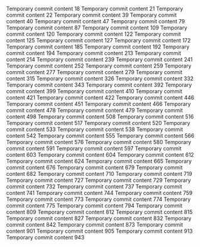 Temporary commit content 18
Temporary commit content 21
Temporary commit content 22
Temporary commit content 39
Temporary commit content 40
Temporary commit content 47
Temporary commit content 79
Temporary commit content 87
Temporary commit content 109
Temporary commit content 120
Temporary commit content 122
Temporary commit content 125
Temporary commit content 127
Temporary commit content 172
Temporary commit content 185
Temporary commit content 192
Temporary commit content 194
Temporary commit content 213
Temporary commit content 214
Temporary commit content 239
Temporary commit content 241
Temporary commit content 252
Temporary commit content 259
Temporary commit content 277
Temporary commit content 279
Temporary commit content 315
Temporary commit content 326
Temporary commit content 332
Temporary commit content 343
Temporary commit content 392
Temporary commit content 399
Temporary commit content 410
Temporary commit content 421
Temporary commit content 422
Temporary commit content 446
Temporary commit content 451
Temporary commit content 466
Temporary commit content 478
Temporary commit content 479
Temporary commit content 498
Temporary commit content 508
Temporary commit content 516
Temporary commit content 517
Temporary commit content 520
Temporary commit content 533
Temporary commit content 538
Temporary commit content 542
Temporary commit content 555
Temporary commit content 566
Temporary commit content 576
Temporary commit content 580
Temporary commit content 591
Temporary commit content 597
Temporary commit content 603
Temporary commit content 604
Temporary commit content 612
Temporary commit content 624
Temporary commit content 665
Temporary commit content 676
Temporary commit content 679
Temporary commit content 682
Temporary commit content 710
Temporary commit content 719
Temporary commit content 727
Temporary commit content 729
Temporary commit content 732
Temporary commit content 737
Temporary commit content 741
Temporary commit content 744
Temporary commit content 759
Temporary commit content 773
Temporary commit content 774
Temporary commit content 775
Temporary commit content 794
Temporary commit content 809
Temporary commit content 812
Temporary commit content 815
Temporary commit content 827
Temporary commit content 832
Temporary commit content 842
Temporary commit content 873
Temporary commit content 901
Temporary commit content 905
Temporary commit content 913
Temporary commit content 943
